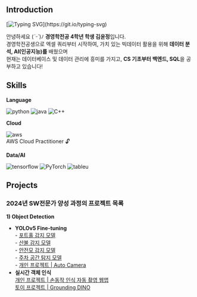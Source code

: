 <div>
  <h2>Introduction</h2>
  
  [![Typing SVG](https://readme-typing-svg.demolab.com?font=Fira+Code&pause=1000&color=000000&random=false&width=435&lines=Hello+world%2C+This+is+JERRY'S+GITHUB!)](https://git.io/typing-svg)
  
  안녕하세요 (*ˊᵕˋ*)ﾉ **경영학전공 4학년 학생 김윤정**입니다. <br>
  경영학전공생으로 엑셀 쿼리부터 시작하여, 가치 있는 빅데이터 활용을 위해 **데이터 분석, AI(인공지능)를** 배웠으며 <br>
  현재는 데이터베이스 및 데이터 관리에 흥미를 가지고, **CS 기초부터 백엔드, SQL**을 공부하고 있습니다!
  
</div>

<div>
  <h2>Skills</h2>
  
  **Language**
  
  ![python](https://img.shields.io/badge/Python-3776AB?style=for-the-badge&logo=python&logoColor=white)
  ![java](https://img.shields.io/badge/Java-ED8B00?style=for-the-badge&logo=openjdk&logoColor=white)
  ![C++](https://img.shields.io/badge/C%2B%2B-00599C?style=for-the-badge&logo=c%2B%2B&logoColor=white)<br>

  **Cloud**
  
  ![aws](https://img.shields.io/badge/Amazon_AWS-232F3E?style=for-the-badge&logo=amazon-aws&logoColor=white) <br>
  AWS Cloud Practitioner :unlock:
 

  **Data/AI**
  
  ![tensorflow](https://img.shields.io/badge/TensorFlow-FF6F00?style=for-the-badge&logo=tensorflow&logoColor=white)
  ![PyTorch](https://img.shields.io/badge/PyTorch-%23EE4C2C.svg?style=for-the-badge&logo=PyTorch&logoColor=white)
  ![tableu](https://img.shields.io/badge/Tableau-E97627?style=for-the-badge&logo=Tableau&logoColor=white) <br>
  
</div>

<div>
  <h2>Projects</h2>
  <h3>2024년 SW전문가 양성 과정의 프로젝트 목록</h3>
  
  **1) Object Detection** <br>
  
  -  **YOLOv5 Fine-tuning** <br>
    - [포트홀 감지 모델](https://github.com/kingodjerry/YOLOv5projects/blob/main/Pothole.ipynb) <br>
    - [산불 감지 모델](https://github.com/kingodjerry/YOLOv5projects/blob/main/wildfire.ipynb) <br>
    - [안전모 감지 모델](https://github.com/kingodjerry/YOLOv5projects/blob/main/HardHatWorkers.ipynb) <br>
    - [주차 공간 탐지 모델](https://github.com/kingodjerry/YOLOv5projects/blob/main/PKLot.ipynb) <br>
    - [개인 프로젝트 | Auto Camera](https://github.com/kingodjerry/YOLOv5projects/blob/main/Auto_cam.ipynb) <br>
  -  **실시간 객체 인식** <br>
     [개인 프로젝트 | 손동작 인식 자동 촬영 웹앱](https://github.com/kingodjerry/auto_camera) <br>
     [토이 프로젝트 | Grounding DINO](https://github.com/kingodjerry/grounding_dino) <br>
</div>
